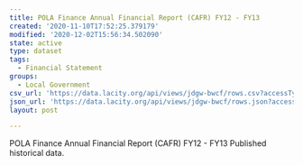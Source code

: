 ```yaml
---
title: POLA Finance Annual Financial Report (CAFR) FY12 - FY13
created: '2020-11-10T17:52:25.379179'
modified: '2020-12-02T15:56:34.502090'
state: active
type: dataset
tags:
  - Financial Statement
groups:
  - Local Government
csv_url: 'https://data.lacity.org/api/views/jdgw-bwcf/rows.csv?accessType=DOWNLOAD'
json_url: 'https://data.lacity.org/api/views/jdgw-bwcf/rows.json?accessType=DOWNLOAD'
layout: post

---
```

POLA Finance Annual Financial Report (CAFR) FY12 - FY13
Published historical data.
